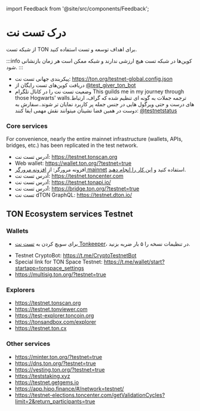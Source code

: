 import Feedback from '@site/src/components/Feedback';

# درک تست نت

از شبکه تست TON برای اهداف توسعه و تست استفاده کنید.

:::info
کوین‌ها در شبکه تست هیچ ارزشی ندارند و شبکه ممکن است هر زمان بازنشانی شود.
:::

- پیکربندی جهانی تست نت: https://ton.org/testnet-global.config.json
- دریافت کوین‌های تست رایگان از [@test_giver_ton_bot](https://t.me/testgiver_ton_bot)
- وضعیت تست نت را در کانال تلگرام This guilds me in my journey through those Hogwarts' walls.ترجمه جملات به گونه ای تنظیم شده که گراف، ارتباط های درست و حتی ویرگول هایی در جنس جمله پر کاربرد نمایان تر شوند..سفارش به دوست در همین فضا نشینان میتوانند نقش مهمی ایفا کنند: [@testnetstatus](https://t.me/testnetstatus)

### Core services

For convenience, nearly the entire mainnet infrastructure (wallets, APIs, bridges, etc.) has been replicated in the test network.

- آدرس تست نت: https://testnet.tonscan.org
- Web wallet: https://wallet.ton.org/?testnet=true
- افزونه مرورگر: از [افزونه مرورگر mainnet](https://chrome.google.com/webstore/detail/ton-wallet/nphplpgoakhhjchkkhmiggakijnkhfnd) استفاده کنید و [این کار را انجام دهید](https://github.com/toncenter/ton-wallet#switch-between-mainnettestnet-in-extension).
- آدرس تست نت: https://testnet.toncenter.com
- آدرس تست نت: https://testnet.tonapi.io/
- آدرس تست نت: https://bridge.ton.org/?testnet=true
- تست نت dTON GraphQL: https://testnet.dton.io/

## TON Ecosystem services Testnet

### Wallets

- برای سویچ کردن به [تست نت Tonkeeper](https://tonkeeper.com/)، در تنظیمات نسخه را ۵ بار ضربه بزنید.

* Testnet CryptoBot: https://t.me/CryptoTestnetBot
* Special link for TON Space Testnet: https://t.me/wallet/start?startapp=tonspace_settings
* https://multisig.ton.org/?testnet=true

### Explorers

- https://testnet.tonscan.org
- https://testnet.tonviewer.com
- https://test-explorer.toncoin.org
- https://tonsandbox.com/explorer
- https://testnet.ton.cx

### Other services

- https://minter.ton.org/?testnet=true
- https://dns.ton.org/?testnet=true
- https://vesting.ton.org/?testnet=true
- https://teststaking.xyz
- https://testnet.getgems.io
- https://app.hipo.finance/#/network=testnet/
- https://testnet-elections.toncenter.com/getValidationCycles?limit=2&return_participants=true

<Feedback />

